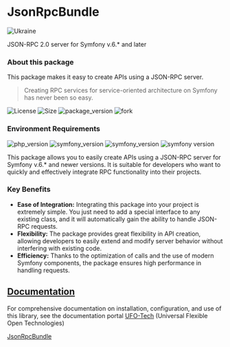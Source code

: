 # JsonRpcBundle
![Ukraine](https://img.shields.io/badge/Glory-Ukraine-yellow?labelColor=blue)

JSON-RPC 2.0 server for Symfony v.6.* and later

### About this package

This package makes it easy to create APIs using a JSON-RPC server.

>Creating RPC services for service-oriented architecture on Symfony has never been so easy.

![License](https://img.shields.io/badge/license-MIT-green?labelColor=7b8185) 
![Size](https://img.shields.io/github/repo-size/ufo-tech/json-rpc-bundle?label=Size%20of%20the%20repository) 
![package_version](https://img.shields.io/github/v/tag/ufo-tech/json-rpc-bundle?color=blue&label=Latest%20Version&logo=Packagist&logoColor=white&labelColor=7b8185) 
![fork](https://img.shields.io/github/forks/ufo-tech/json-rpc-bundle?color=green&logo=github&style=flat)

### Environment Requirements
![php_version](https://img.shields.io/packagist/dependency-v/ufo-tech/json-rpc-bundle/php?logo=PHP&logoColor=white) 
![symfony_version](https://img.shields.io/packagist/dependency-v/ufo-tech/json-rpc-bundle/symfony/framework-bundle?label=Symfony&logo=Symfony&logoColor=white) 
![symfony_version](https://img.shields.io/packagist/dependency-v/ufo-tech/json-rpc-bundle/symfony/serializer?label=SymfonySerializer&logo=Symfony&logoColor=white) 
![symfony version](https://img.shields.io/packagist/dependency-v/ufo-tech/json-rpc-bundle/symfony/serializer?label=SymfonyCache&logo=Symfony&logoColor=white)

This package allows you to easily create APIs using a JSON-RPC server for Symfony v.6.* and newer versions. It is suitable for developers who want to quickly and effectively integrate RPC functionality into their projects.

### Key Benefits
- **Ease of Integration:** Integrating this package into your project is extremely simple. You just need to add a special interface to any existing class, and it will automatically gain the ability to handle JSON-RPC requests.
- **Flexibility:** The package provides great flexibility in API creation, allowing developers to easily extend and modify server behavior without interfering with existing code.
- **Efficiency:** Thanks to the optimization of calls and the use of modern Symfony components, the package ensures high performance in handling requests.

## [Documentation](https://docs.ufo-tech.space/bin/view/docs/JsonRpcBundle/?language=en)
For comprehensive documentation on installation, configuration, and use of this library, see the documentation portal [UFO-Tech](https://docs.ufo-tech.space/?language=en) (Universal Flexible Open Technologies)

[JsonRpcBundle](https://docs.ufo-tech.space/bin/view/docs/JsonRpcBundle/?language=en)
